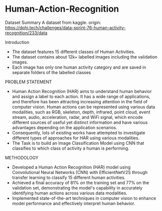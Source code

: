 # Human-Action-Recognition

Dataset Summary
A dataset from kaggle. origin: https://dphi.tech/challenges/data-sprint-76-human-activity-recognition/233/data

Introduction
- The dataset features 15 different classes of Human Activities.
- The dataset contains about 12k+ labelled images including the validation images.
- Each image has only one human activity category and are saved in separate folders of the labelled classes

PROBLEM STATEMENT
- Human Action Recognition (HAR) aims to understand human behavior and assign a label to each action. It has a wide range of applications, and therefore has been attracting increasing attention in the field of computer vision. Human actions can be represented using various data modalities, such as RGB, skeleton, depth, infrared, point cloud, event stream, audio, acceleration, radar, and WiFi signal, which encode different sources of useful yet distinct information and have various advantages depending on the application scenarios.
- Consequently, lots of existing works have attempted to investigate different types of approaches for HAR using various modalities.
- The Task is to build an Image Classification Model using CNN that classifies to which class of activity a human is performing.

METHODOLOGY
- Developed a Human Action Recognition (HAR) model using Convolutional Neural Networks (CNN) with EfficientNetV2S through transfer learning to classify 15 different human activities.
- Achieved a final accuracy of 81% on the training set and 77% on the validation set, demonstrating the model's capability in accurately identifying human actions across various data modalities.
- Implemented state-of-the-art techniques in computer vision to enhance model performance and effectively interpret human behavior.
